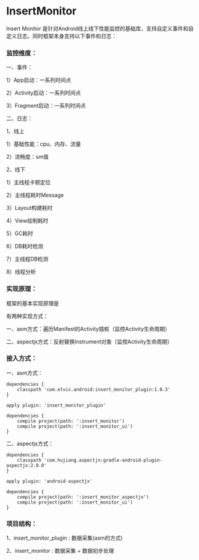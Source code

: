 # InsertMonitor

Insert Monitor 是针对Android线上线下性能监控的基础库，支持自定义事件和自定义日志。同时框架本身支持以下事件和日志：

### 监控维度：

一、事件：

1）App启动：一系列时间点

2）Activity启动：一系列时间点

3）Fragment启动：一系列时间点


二、日志：

1、线上

1）基础性能：cpu、内存、流量

2）流畅度：sm值

2、线下

1）主线程卡顿定位

2）主线程耗时Message

3）Layout构建耗时

4）View绘制耗时

5）GC耗时

6）DB耗时检测

7）主线程DB检测

8）线程分析

### 实现原理：

框架的基本实现原理是

有两种实现方式：

一、asm方式：遍历Manifest的Activity插桩（监控Activity生命周期）

二、aspectjx方式：反射替换Instrument对象（监控Activity生命周期）

### 接入方式：

一、asm方式：

    dependencies {
        classpath 'com.elvis.android:insert_monitor_plugin:1.0.3'
    }

    apply plugin: 'insert_monitor_plugin'

    dependencies {
        compile project(path: ':insert_monitor')
        compile project(path: ':insert_monitor_ui')
    }

二、aspectjx方式：

    dependencies {
        classpath 'com.hujiang.aspectjx:gradle-android-plugin-aspectjx:2.0.0'
    }

    apply plugin: 'android-aspectjx'

    dependencies {
        compile project(path: ':insert_monitor_aspectjx')
        compile project(path: ':insert_monitor_ui')
    }

### 项目结构：


1、insert_monitor_plugin : 数据采集(asm的方式)

2、insert_monitor : 数据采集 + 数据初步处理

